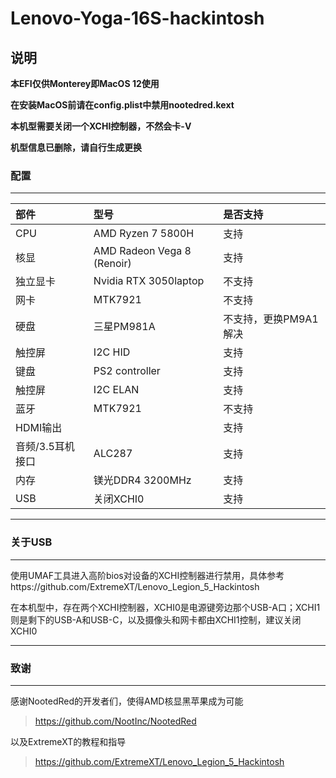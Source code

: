 # Lenovo-Yoga-16S-hackintosh

## 说明

**本EFI仅供Monterey即MacOS 12使用**

**在安装MacOS前请在config.plist中禁用nootedred.kext**

**本机型需要关闭一个XCHI控制器，不然会卡-V**

**机型信息已删除，请自行生成更换**

### 配置

---
部件|型号|是否支持
:-|:-|:-|
CPU|AMD Ryzen 7 5800H|支持
核显|AMD Radeon Vega 8 (Renoir)|支持
独立显卡|Nvidia RTX 3050laptop|不支持
网卡|MTK7921|不支持
硬盘|三星PM981A|不支持，更换PM9A1解决
触控屏|I2C HID|支持
键盘|PS2 controller|支持
触控屏|I2C ELAN|支持
蓝牙|MTK7921|不支持
HDMI输出||支持
音频/3.5耳机接口|ALC287|支持
内存|镁光DDR4 3200MHz|支持
USB|关闭XCHI0|支持

---
### 关于USB

---
使用UMAF工具进入高阶bios对设备的XCHI控制器进行禁用，具体参考https://github.com/ExtremeXT/Lenovo_Legion_5_Hackintosh

在本机型中，存在两个XCHI控制器，XCHI0是电源键旁边那个USB-A口；XCHI1则是剩下的USB-A和USB-C，以及摄像头和网卡都由XCHI1控制，建议关闭XCHI0

---
### 致谢

---
感谢NootedRed的开发者们，使得AMD核显黑苹果成为可能
>https://github.com/NootInc/NootedRed

以及ExtremeXT的教程和指导
>https://github.com/ExtremeXT/Lenovo_Legion_5_Hackintosh

